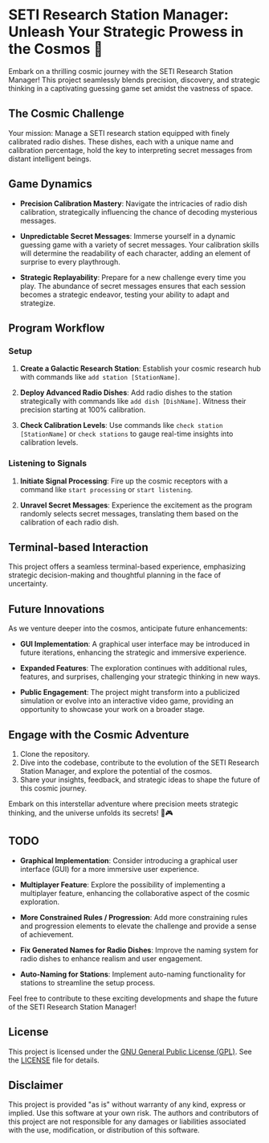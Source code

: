 # SETI Research Station Manager: Unleash Your Strategic Prowess in the Cosmos 🚀

Embark on a thrilling cosmic journey with the SETI Research Station Manager! This project seamlessly blends precision, discovery, and strategic thinking in a captivating guessing game set amidst the vastness of space.

## The Cosmic Challenge

Your mission: Manage a SETI research station equipped with finely calibrated radio dishes. These dishes, each with a unique name and calibration percentage, hold the key to interpreting secret messages from distant intelligent beings.

## Game Dynamics

- **Precision Calibration Mastery**: Navigate the intricacies of radio dish calibration, strategically influencing the chance of decoding mysterious messages.

- **Unpredictable Secret Messages**: Immerse yourself in a dynamic guessing game with a variety of secret messages. Your calibration skills will determine the readability of each character, adding an element of surprise to every playthrough.

- **Strategic Replayability**: Prepare for a new challenge every time you play. The abundance of secret messages ensures that each session becomes a strategic endeavor, testing your ability to adapt and strategize.

## Program Workflow

### Setup

1. **Create a Galactic Research Station**: Establish your cosmic research hub with commands like `add station [StationName]`.

2. **Deploy Advanced Radio Dishes**: Add radio dishes to the station strategically with commands like `add dish [DishName]`. Witness their precision starting at 100% calibration.

3. **Check Calibration Levels**: Use commands like `check station [StationName]` or `check stations` to gauge real-time insights into calibration levels.

### Listening to Signals

1. **Initiate Signal Processing**: Fire up the cosmic receptors with a command like `start processing` or `start listening`.

2. **Unravel Secret Messages**: Experience the excitement as the program randomly selects secret messages, translating them based on the calibration of each radio dish.

## Terminal-based Interaction

This project offers a seamless terminal-based experience, emphasizing strategic decision-making and thoughtful planning in the face of uncertainty.

## Future Innovations

As we venture deeper into the cosmos, anticipate future enhancements:

- **GUI Implementation**: A graphical user interface may be introduced in future iterations, enhancing the strategic and immersive experience.

- **Expanded Features**: The exploration continues with additional rules, features, and surprises, challenging your strategic thinking in new ways.

- **Public Engagement**: The project might transform into a publicized simulation or evolve into an interactive video game, providing an opportunity to showcase your work on a broader stage.

## Engage with the Cosmic Adventure

1. Clone the repository.
2. Dive into the codebase, contribute to the evolution of the SETI Research Station Manager, and explore the potential of the cosmos.
3. Share your insights, feedback, and strategic ideas to shape the future of this cosmic journey.

Embark on this interstellar adventure where precision meets strategic thinking, and the universe unfolds its secrets! 🌌🎮

## TODO

- **Graphical Implementation**: Consider introducing a graphical user interface (GUI) for a more immersive user experience.

- **Multiplayer Feature**: Explore the possibility of implementing a multiplayer feature, enhancing the collaborative aspect of the cosmic exploration.

- **More Constrained Rules / Progression**: Add more constraining rules and progression elements to elevate the challenge and provide a sense of achievement.

- **Fix Generated Names for Radio Dishes**: Improve the naming system for radio dishes to enhance realism and user engagement.

- **Auto-Naming for Stations**: Implement auto-naming functionality for stations to streamline the setup process.

Feel free to contribute to these exciting developments and shape the future of the SETI Research Station Manager!

## License

This project is licensed under the [GNU General Public License (GPL)](LICENSE). See the [LICENSE](LICENSE) file for details.

## Disclaimer

This project is provided "as is" without warranty of any kind, express or implied. Use this software at your own risk. The authors and contributors of this project are not responsible for any damages or liabilities associated with the use, modification, or distribution of this software.

